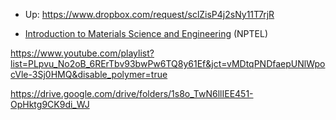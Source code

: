 * Up: https://www.dropbox.com/request/sclZisP4j2sNy11T7rjR

* [Introduction to Materials Science and Engineering](http://nptel.ac.in/courses/113106032/) (NPTEL)


https://www.youtube.com/playlist?list=PLpvu_No2oB_6RErTbv93bwPw6TQ8y61Ef&jct=vMDtqPNDfaepUNlWpocVle-3Sj0HMQ&disable_polymer=true

https://drive.google.com/drive/folders/1s8o_TwN6llIEE451-OpHktg9CK9di_WJ
